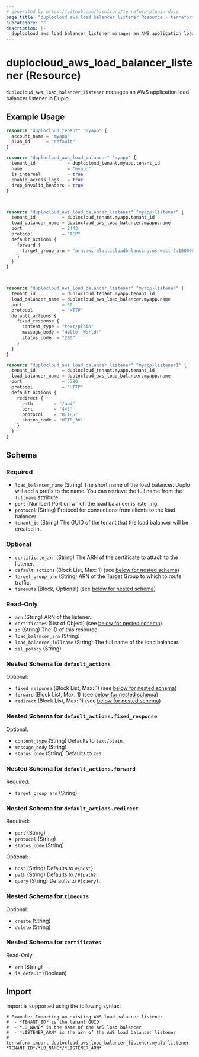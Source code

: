 ```yaml
---
# generated by https://github.com/hashicorp/terraform-plugin-docs
page_title: "duplocloud_aws_load_balancer_listener Resource - terraform-provider-duplocloud"
subcategory: ""
description: |-
  duplocloud_aws_load_balancer_listener manages an AWS application load balancer listener in Duplo.
---
```


# duplocloud_aws_load_balancer_listener (Resource)

`duplocloud_aws_load_balancer_listener` manages an AWS application load balancer listener in Duplo.

## Example Usage

```terraform
resource "duplocloud_tenant" "myapp" {
  account_name = "myapp"
  plan_id      = "default"
}

resource "duplocloud_aws_load_balancer" "myapp" {
  tenant_id            = duplocloud_tenant.myapp.tenant_id
  name                 = "myapp"
  is_internal          = true
  enable_access_logs   = true
  drop_invalid_headers = true
}



resource "duplocloud_aws_load_balancer_listener" "myapp-listener" {
  tenant_id          = duplocloud_tenant.myapp.tenant_id
  load_balancer_name = duplocloud_aws_load_balancer.myapp.name
  port               = 8443
  protocol           = "TCP"
  default_actions {
    forward {
      target_group_arn = "arn:aws:elasticloadbalancing:us-west-2:100000004:targetgroup/tg1/cc3e8ee8256682dd"
    }
  }
}



resource "duplocloud_aws_load_balancer_listener" "myapp-listener" {
  tenant_id          = duplocloud_tenant.myapp.tenant_id
  load_balancer_name = duplocloud_aws_load_balancer.myapp.name
  port               = 80
  protocol           = "HTTP"
  default_actions {
    fixed_response {
      content_type = "text/plain"
      message_body = "Hello, World!"
      status_code  = "200"
    }
  }
}

resource "duplocloud_aws_load_balancer_listener" "myapp-listener1" {
  tenant_id          = duplocloud_tenant.myapp.tenant_id
  load_balancer_name = duplocloud_aws_load_balancer.myapp.name
  port               = 5580
  protocol           = "HTTP"
  default_actions {
    redirect {
      path        = "/api"
      port        = "443"
      protocol    = "HTTPS"
      status_code = "HTTP_301"
    }
  }
}
```

<!-- schema generated by tfplugindocs -->
## Schema

### Required

- `load_balancer_name` (String) The short name of the load balancer.  Duplo will add a prefix to the name.  You can retrieve the full name from the `fullname` attribute.
- `port` (Number) Port on which the load balancer is listening.
- `protocol` (String) Protocol for connections from clients to the load balancer.
- `tenant_id` (String) The GUID of the tenant that the load balancer will be created in.

### Optional

- `certificate_arn` (String) The ARN of the certificate to attach to the listener.
- `default_actions` (Block List, Max: 1) (see [below for nested schema](#nestedblock--default_actions))
- `target_group_arn` (String) ARN of the Target Group to which to route traffic.
- `timeouts` (Block, Optional) (see [below for nested schema](#nestedblock--timeouts))

### Read-Only

- `arn` (String) ARN of the listener.
- `certificates` (List of Object) (see [below for nested schema](#nestedatt--certificates))
- `id` (String) The ID of this resource.
- `load_balancer_arn` (String)
- `load_balancer_fullname` (String) The full name of the load balancer.
- `ssl_policy` (String)

<a id="nestedblock--default_actions"></a>
### Nested Schema for `default_actions`

Optional:

- `fixed_response` (Block List, Max: 1) (see [below for nested schema](#nestedblock--default_actions--fixed_response))
- `forward` (Block List, Max: 1) (see [below for nested schema](#nestedblock--default_actions--forward))
- `redirect` (Block List, Max: 1) (see [below for nested schema](#nestedblock--default_actions--redirect))

<a id="nestedblock--default_actions--fixed_response"></a>
### Nested Schema for `default_actions.fixed_response`

Optional:

- `content_type` (String) Defaults to `text/plain`.
- `message_body` (String)
- `status_code` (String) Defaults to `200`.


<a id="nestedblock--default_actions--forward"></a>
### Nested Schema for `default_actions.forward`

Required:

- `target_group_arn` (String)


<a id="nestedblock--default_actions--redirect"></a>
### Nested Schema for `default_actions.redirect`

Required:

- `port` (String)
- `protocol` (String)
- `status_code` (String)

Optional:

- `host` (String) Defaults to `#{host}`.
- `path` (String) Defaults to `/#{path}`.
- `query` (String) Defaults to `#{query}`.



<a id="nestedblock--timeouts"></a>
### Nested Schema for `timeouts`

Optional:

- `create` (String)
- `delete` (String)


<a id="nestedatt--certificates"></a>
### Nested Schema for `certificates`

Read-Only:

- `arn` (String)
- `is_default` (Boolean)

## Import

Import is supported using the following syntax:

```shell
# Example: Importing an existing AWS load balancer listener
#  - *TENANT_ID* is the tenant GUID
#  - *LB_NAME* is the name of the AWS load balancer
#  - *LISTENER_ARN* is the arn of the AWS load balancer listener
#
terraform import duplocloud_aws_load_balancer_listener.myalb-listener *TENANT_ID*/*LB_NAME*/*LISTENER_ARN*
```

